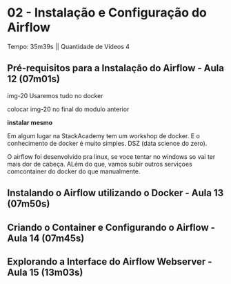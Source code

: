 # 02 - Instalação e Configuração do Airflow

Tempo: 35m39s || Quantidade de Vídeos 4

## Pré-requisitos para a Instalação do Airflow - Aula 12 (07m01s)

img-20
Usaremos tudo no docker

colocar img-20 no final do modulo anterior

**instalar mesmo**

Em algum lugar na StackAcademy tem um workshop de docker. E o conhecimento de docker é muito simples. DSZ (data science do zero).

O airflow foi desenvolvido pra linux, se voce tentar no windows so vai ter mais dor de cabeça. ALém do que, vamos subir outros serviçoes comcontainer do docker do que manualmente.


## Instalando o Airflow utilizando o Docker - Aula 13 (07m50s)




## Criando o Container e Configurando o Airflow - Aula 14 (07m45s)



## Explorando a Interface do Airflow Webserver - Aula 15 (13m03s)








